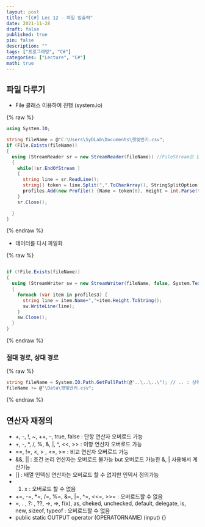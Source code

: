 ```yaml
---
layout: post
title: "[C#] Lec 12 - 파일 입출력"
date: 2021-11-28
draft: false
published: true
pin: false
description: ""
tags: ["프로그래밍", "C#"]
categories: ["Lecture", "C#"]
math: true
---
```


## 파일 다루기

- File 클래스 이용하여 진행 (system.io)


{% raw %}
```c#
using System.IO;

string fileName = @"C:\Users\SyDLab\Documents\햇빛반키.csv";
if (File.Exists(fileName))
{
  using (StreamReader sr = new StreamReader(fileName)) //FileStream은 닫아줘야 하므로 Using 사용
  {
    while(!sr.EndOfStream )
    {
      string line = sr.ReadLine();
      string[] token = line.Split(",".ToCharArray(), StringSplitOption.RemoveEmptyEntries);
      profiles.Add(new Profile() {Name = token[0], Height = int.Parse(token[1])} );
    }
    sr.Close();

  }
}
```
{% endraw %}


- 데이터를 다시 파일화


{% raw %}
```c#

if (!File.Exists(fileName))
{
  using (StreamWriter sw = new StreamWriter(fileName, false, System.Text.Encoding.UTF8))
  {
    foreach (var item in profiles3) {
      string line = item.Name+","+item.Height.ToString();
      sw.WriteLine(line);
    }
    sw.Close();
  }
}
```
{% endraw %}



### 절대 경로, 상대 경로



{% raw %}
```c#
string fileName = System.IO.Path.GetFullPath(@"..\..\..\"); // .. : 상위 디렉토리로
fileName += @"\Data\햇빛반키.csv";
```
{% endraw %}



## 연산자 재정의

- +, -, !, ~, ++, –, true, false : 단항 연산자 오버로드 가능
- +, -, *, /, %, &, |, ^, <<, >> : 이항 연산자 오버로드 가능
- ==, !=, <, > , <=, >= : 비교 연산자 오버로드 가능
- &&, || : 조건 논리 연산자는 오버로드 불가능 but 오버로드 가능한 &, | 사용해서 계산가능
- [] : 배열 인덱싱 연산자는 오버로드 할 수 없지만 인덱서 정의가능
- 
	1. x : 오버로드 할 수 없음
- +=, -=, *=, /=, %=, &=, |=, ^=, <<=, >>= : 오버로드할 수 없음
- =, . , ?: , ??, →, =>, f(x), as, cheked, unchecked, default, delegate, is, new, sizeof, typeof : 오버로드할 수 없음
- public static OUTPUT operator (OPERATORNAME) (input) {}

<script>
  window.MathJax = {
    tex: {
      macros: {
        R: "\\mathbb{R}",
        N: "\\mathbb{N}",
        Z: "\\mathbb{Z}",
        Q: "\\mathbb{Q}",
        C: "\\mathbb{C}",
        proj: "\\operatorname{proj}",
        rank: "\\operatorname{rank}",
        im: "\\operatorname{im}",
        dom: "\\operatorname{dom}",
        codom: "\\operatorname{codom}",
        argmax: "\\operatorname*{arg\,max}",
        argmin: "\\operatorname*{arg\,min}",
        "\{": "\\lbrace",
        "\}": "\\rbrace",
        sub: "\\subset",
        sup: "\\supset",
        sube: "\\subseteq",
        supe: "\\supseteq"
      },
      tags: "ams",
      strict: false, 
      inlineMath: [["$", "$"], ["\\(", "\\)"]],
      displayMath: [["$$", "$$"], ["\\[", "\\]"]]
    },
    options: {
      skipHtmlTags: ["script", "noscript", "style", "textarea", "pre"]
    }
  };
</script>
<script async src="https://cdn.jsdelivr.net/npm/mathjax@3/es5/tex-mml-chtml.js"></script>
